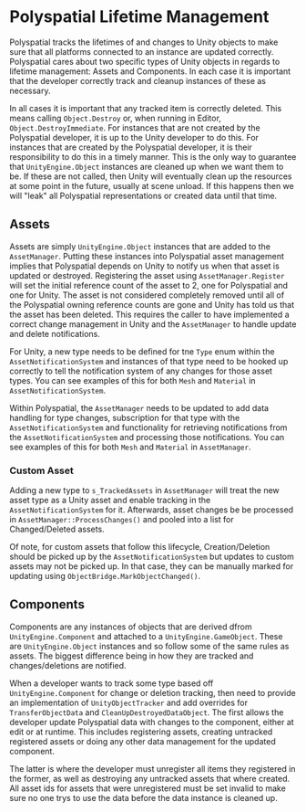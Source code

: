 # Polyspatial Lifetime Management

Polyspatial tracks the lifetimes of and changes to Unity objects to make sure that all platforms connected to an instance are updated correctly. Polyspatial cares about two specific types of Unity objects in regards to lifetime management: Assets and Components. In each case it is important that the developer correctly track and cleanup instances of these as necessary.
 
In all cases it is important that any tracked item is correctly deleted. This means calling `Object.Destroy` or, when running in Editor, `Object.DestroyImmediate`. For instances that are not created by the Polyspatial developer, it is up to the Unity developer to do this. For instances that are created by the Polyspatial developer, it is their responsibility to do this in a timely manner. This is the only way to guarantee that `UnityEngine.Object` instances are cleaned up when we want them to be. If these are not called, then Unity will eventually clean up the resources at some point in the future, usually at scene unload. If this happens then we will "leak" all Polyspatial representations or created data until that time.

## Assets

Assets are simply `UnityEngine.Object` instances that are added to the `AssetManager`. Putting these instances into Polyspatial asset management implies that Polyspatial depends on Unity to notify us when that asset is updated or destroyed. Registering the asset using `AssetManager.Register` will set the initial reference count of the asset to 2, one for Polyspatial and one for Unity. The asset is not considered completely removed until all of the Polyspatial owning reference counts are gone and Unity has told us that the asset has been deleted. This requires the caller to have implemented a correct change management in Unity and the `AssetManager` to handle update and delete notifications.

For Unity, a new type needs to be defined for tne `Type` enum within the `AssetNotificationSystem` and instances of that type need to be hooked up correctly to tell the notification system of any changes for those asset types. You can see examples of this for both `Mesh` and `Material` in `AssetNotificationSystem`.

Within Polyspatial, the `AssetManager` needs to be updated to add data handling for type changes, subscription for that type with the `AssetNotificationSystem` and functionality for retrieving notifications from the `AssetNotificationSystem` and processing those notifications. You can see examples of this for both `Mesh` and `Material` in `AssetManager`.

### Custom Asset
Adding a new type to `s_TrackedAssets` in `AssetManager` will treat the new asset type as a Unity asset and enable tracking in the `AssetNotificationSystem` for it. Afterwards, asset changes be be processed in `AssetManager::ProcessChanges()` and pooled into a list for Changed/Deleted assets. 

Of note, for custom assets that follow this lifecycle, Creation/Deletion should be picked up by the `AssetNotificationSystem` but updates to custom assets may not be picked up. In that case, they can be manually marked for updating using `ObjectBridge.MarkObjectChanged()`.

## Components

Components are any instances of objects that are derived dfrom `UnityEngine.Component` and attached to a `UnityEngine.GameObject`. These are `UnityEngine.Object` instances and so follow some of the same rules as assets. The biggest difference being in how they are tracked and changes/deletions are notified. 

When a developer wants to track some type based off `UnityEngine.Component` for change or deletion tracking, then need to provide an implementation of `UnityObjectTracker` and add overrides for `TransferObjectData` and `CleanUpDestroyedDataObject`. The first allows the developer update Polyspatial data with changes to the component, either at edit or at runtime. This includes registering assets, creating untracked registered assets or doing any other data management for the updated component.

The latter is where the developer must unregister all items they registered in the former, as well as destroying any untracked assets that where created. All asset ids for assets that were unregistered must be set invalid to make sure no one trys to use the data before the data instance is cleaned up.
